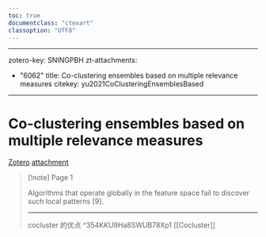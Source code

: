 ```yaml
---
toc: true
documentclass: "ctexart"
classoption: "UTF8"
---
```

---
zotero-key: SNINGPBH
zt-attachments:
  - "6062"
title: Co-clustering ensembles based on multiple relevance measures
citekey: yu2021CoClusteringEnsemblesBased
---
# Co-clustering ensembles based on multiple relevance measures
[Zotero](zotero://select/library/items/SNINGPBH) [attachment](<file:///Users/zihanwu/Zotero/storage/8SWUB78X/Yu%20et%20al.%20-%202021%20-%20Co-clustering%20ensembles%20based%20on%20multiple%20relevance%20measures.pdf>)
> [!note] Page 1
> 
> Algorithms that operate globally in the feature space fail to discover such local patterns [9].
> 
> ---
> cocluster 的优点
> ^354KKU9Ha8SWUB78Xp1
[[Cocluster]]
